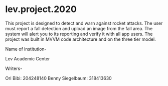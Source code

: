 # lev.project.2020


This project is designed to detect and warn against rocket attacks.
The user must report a fall detection and upload an image from the fall area.
The system will alert you to its reporting and verify it with all app users.
The project was built in MVVM code architecture and on the three tier model.

Name of institution-

Lev Academic Center

Writers-

Ori Bibi: 204248140
Benny Siegelbaum: 318413630

